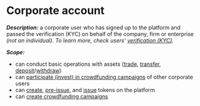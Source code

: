 # Corporate account

_**Description:**_ a corporate user who has signed up to the platform and passed the verification \(KYC\) on behalf of the company, firm or enterprise _\(not an individual\). To learn more, check users’_ [_verification \(KYC\)_](https://cryptofund.software/resources/product-guide/end-users/verification-kyc/overview/)_._

_**Scope:**_

* can conduct basic operations with assets \([trade](https://cryptofund.software/resources/product-guide/end-users/trade/overview-trade/), [transfer](https://cryptofund.software/resources/product-guide/end-users/Wallet/Transfer-tokens-between-the-accounts/), [deposit](https://cryptofund.software/resources/product-guide/end-users/wallet/deposit/)/[withdraw](https://cryptofund.software/resources/product-guide/end-users/wallet/withdraw/)\)
* can [participate \(invest\) in crowdfunding campaigns](https://cryptofund.software/resources/product-guide/end-users/invest/invest-in-crowdfunding-campaigns/) of other corporate users
* can [create](https://cryptofund.software/resources/product-guide/end-users/User-issued-tokens/token-creation/), [pre-issue](https://cryptofund.software/resources/product-guide/end-users/user-issued-tokens/token-pre-issuance/), and [issue](https://cryptofund.software/resources/product-guide/end-users/user-issued-tokens/token-issuance/) tokens on the platform
* can [create crowdfunding campaigns](https://cryptofund.software/resources/product-guide/end-users/Crowdfunding-campaigns/crowdfunding-campaign-creation/)

